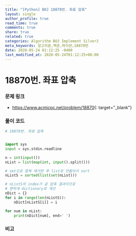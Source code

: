 ```yaml
---
title: "[Python] BOJ 18870번. 좌표 압축"
layout: single
author_profile: true
read_time: true
comments: true
share: true
related: true
categories: Algorithm BOJ Implement Silver2
meta_keywords: 알고리즘,백준,파이썬,18870번
date: 2020-05-24 01:12:25 -0400
last_modified_at: 2020-05-24T01:12:25+08:00
---
```


# 18870번. 좌표 압축

### 문제 링크
- <https://www.acmicpc.net/problem/18870>{: target="\_blank"}

### 풀이 코드

```python
# 18870번. 좌표 압축


import sys
input = sys.stdin.readline

n = int(input())
nList = list(map(int, input().split()))

# set으로 중복 제거한 후 list로 만들어서 sort
nListS = sorted(list(set(nList)))

# nListS의 index가 곧 압축 결과이므로
# 편하게 dictionary로 계산
nDict = {}
for i in range(len(nListS)):
    nDict[nListS[i]] = i

for num in nList:
    print(nDict[num], end=' ')
```

### 비고